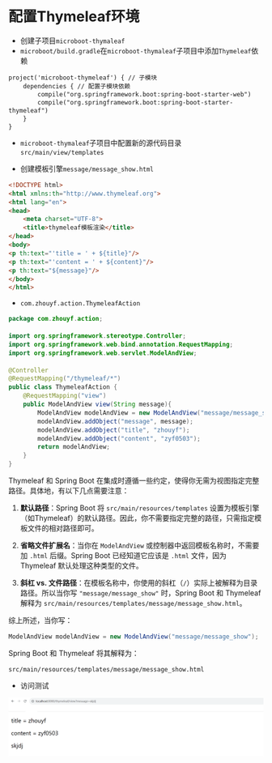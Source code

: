# 配置Thymeleaf环境

- 创建子项目`microboot-thymaleaf`
- `microboot/build.gradle`在`microboot-thymaleaf`子项目中添加`Thymeleaf`依赖

```
project('microboot-thymeleaf') { // 子模块
    dependencies { // 配置子模块依赖
        compile("org.springframework.boot:spring-boot-starter-web")
        compile("org.springframework.boot:spring-boot-starter-thymeleaf")
    }
}
```

- `microboot-thymaleaf`子项目中配置新的源代码目录`src/main/view/templates`

- 创建模板引擎`message/message_show.html`

```html
<!DOCTYPE html>
<html xmlns:th="http://www.thymeleaf.org">
<html lang="en">
<head>
    <meta charset="UTF-8">
    <title>thymeleaf模板渲染</title>
</head>
<body>
<p th:text="'title = ' + ${title}"/>
<p th:text="'content = ' + ${content}"/>
<p th:text="${message}"/>
</body>
</html>
```

- `com.zhouyf.action.ThymeleafAction`

```java
package com.zhouyf.action;

import org.springframework.stereotype.Controller;
import org.springframework.web.bind.annotation.RequestMapping;
import org.springframework.web.servlet.ModelAndView;

@Controller
@RequestMapping("/thymeleaf/*")
public class ThymeleafAction {
    @RequestMapping("view")
    public ModelAndView view(String message){
        ModelAndView modelAndView = new ModelAndView("message/message_show");
        modelAndView.addObject("message", message);
        modelAndView.addObject("title", "zhouyf");
        modelAndView.addObject("content", "zyf0503");
        return modelAndView;
    }
}
```

Thymeleaf 和 Spring Boot 在集成时遵循一些约定，使得你无需为视图指定完整路径。具体地，有以下几点需要注意：

1. **默认路径**：Spring Boot 将 `src/main/resources/templates` 设置为模板引擎（如Thymeleaf）的默认路径。因此，你不需要指定完整的路径，只需指定模板文件的相对路径即可。

2. **省略文件扩展名**：当你在 `ModelAndView` 或控制器中返回模板名称时，不需要加 `.html` 后缀。Spring Boot 已经知道它应该是 `.html` 文件，因为 Thymeleaf 默认处理这种类型的文件。

3. **斜杠 vs. 文件路径**：在模板名称中，你使用的斜杠（`/`）实际上被解释为目录路径。所以当你写 `"message/message_show"` 时，Spring Boot 和 Thymeleaf 解释为 `src/main/resources/templates/message/message_show.html`。

综上所述，当你写：
```java
ModelAndView modelAndView = new ModelAndView("message/message_show");
```
Spring Boot 和 Thymeleaf 将其解释为：
```
src/main/resources/templates/message/message_show.html
```
- 访问测试

![image-20231030200635984](assets/image-20231030200635984.png)